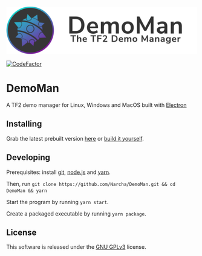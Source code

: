 ![Logo](githubassets/Banner.png)

[![CodeFactor](https://www.codefactor.io/repository/github/narcha/demoman/badge)](https://www.codefactor.io/repository/github/narcha/demoman)
# DemoMan

A TF2 demo manager for Linux, Windows and MacOS built with [Electron](https://www.electronjs.org/)

## Installing

Grab the latest prebuilt version [here](https://github.com/Narcha/DemoMan/releases) or [build it yourself](#Developing).

## Developing

Prerequisites: install [git](https://git-scm.com/downloads), [node.js](https://nodejs.org/en/download/) and [yarn](https://yarnpkg.com/getting-started/install/).

Then, run `git clone https://github.com/Narcha/DemoMan.git && cd DemoMan && yarn`

Start the program by running `yarn start`.

Create a packaged executable by running `yarn package`.

## License

This software is released under the [GNU GPLv3](LICENSE) license.
